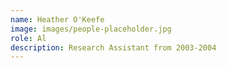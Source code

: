 ```yaml
---
name: Heather O'Keefe
image: images/people-placeholder.jpg
role: Al
description: Research Assistant from 2003-2004
---
```


